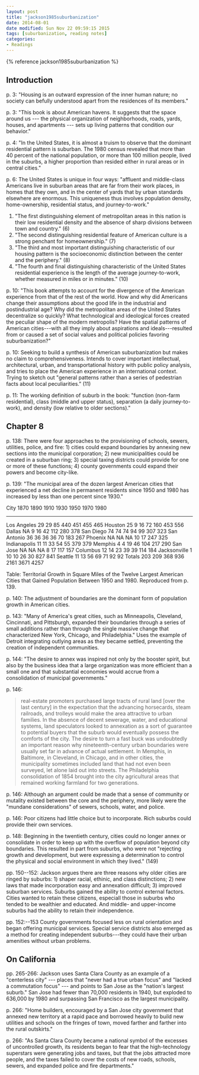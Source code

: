 ```yaml
---
layout: post
title: "jackson1985suburbanization"
date: 2014-08-01
date modified: Sun Nov 22 09:59:15 2015
tags: [suburbanization, reading notes]
categories:
- Readings
---
```


{% reference jackson1985suburbanization %}

## Introduction

p. 3: "Housing is an outward expression of the inner human nature; no society can befully understood apart from the residences of its members."

p. 3: "This book is about American havens. It suggests that the space around us --- the physical organization of neighborhoods, roads, yards, houses, and apartments --- sets up living patterns that condition our behavior."

p. 4: "In the United States, it is almost a truism to observe that the dominant residential pattern is suburban. The 1980 census revealed that more than 40 percent of the national population, or more than 100 million people, lived in the suburbs, a higher proportion than resided either in rural areas or in central cities."

p. 6: The United States is unique in four ways: "affluent and middle-class Americans live in suburban areas that are far from their work places, in homes that they own, and in the center of yards that by urban standards elsewhere are enormous. This uniqueness thus involves population density, home-ownership, residential status, and journey-to-work."

1. "The first distinguishing element of metropolitan areas in this nation is their low residential density and the absence of sharp divisions between town and country." (6)
2. "The second distinguishing residential feature of American culture is a strong penchant for homeownership." (7)
3. "The third and most important distinguishing characteristic of our housing pattern is the socioeconomic distinction between the center and the periphery." (8)
4. "The fourth and final distinguishing characteristic of the United States residential experience is the length of the average journey-to-work, whether measured in miles or in minutes." (10)

p. 10: "This book attempts to account for the divergence of the American experience from that of the rest of the world. How and why did Americans change their assumptions about the good life in the industrial and postindustrial age? Why did the metropolitan areas of the United States decentralize so quickly? What technological and ideological forces created the peculiar shape of the modern metropolis? Have the spatial patterns of American cities---with all they imply about aspirations and ideals---resulted from or caused a set of social values and political policies favoring suburbanization?"

p. 10: Seeking to build a synthesis of American suburbanization but makes no claim to comprehensiveness. Intends to cover important intellectual, architectural, urban, and transportational history with public policy analysis, and tries to place the American experience in an international context. Trying to sketch out "general patterns rather than a series of pedestrian facts about local peculiarities." (11)

p. 11: The working definition of suburb in the book: "function (non-farm residential), class (middle and upper status), separation (a daily journey-to-work), and density (low relative to older sections)."

## Chapter 8

p. 138: There were four approaches to the provisioning of schools, sewers, utilities, police, and fire: 1) cities could expand boundaries by annexing new sections into the municipal corporation; 2) new municipalities could be created in a suburban ring; 3) special taxing districts could provide for one or more of these functions; 4) county governments could expand their powers and become city-like.

p. 139: "The municipal area of the dozen largest American cities that experienced a net decline in permanent residents since 1950 and 1980 has increased by less than one percent since 1930."

City            1870    1890    1910    1930    1950    1970    1980
-------------   ----    ----    ----    ----    ----    ----    ----
Los Angeles     29      29      85      440     451     455     465
Houston         25      9       16      72      160     453     556
Dallas          NA      9       16      42      112     280     378
San Diego       74      74      74      94      99      307     323
San Antonio     36      36      36      36      70      183     267
Phoenix         NA      NA      NA      10      17      247     325
Indianapolis    11      11      33      54      55      379     379
Memphis         4       4       19      46      104     217     290
San Jose        NA      NA      NA      8       17      117     157
Columbus        12      14      23      39      39      114     184
Jacksonville    1       10      10      26      30      827     841
Seattle         11      13      56      69      71      92      92
Totals          203     209     368     936     2161    3671    4257

Table: Territorial Growth in Square Miles of the Twelve Largest American Cities that Gained Population Between 1950 and 1980. Reproduced from p. 139.

p. 140: The adjustment of boundaries are the dominant form of population growth in American cities.

p. 143: "Many of America's great cities, such as Minneapolis, Cleveland, Cincinnati, and Pittsburgh, expanded their boundaries through a series of small additions rather than through the single massive change that characterized New York, Chicago, and Philadelphia." Uses the example of Detroit integrating outlying areas as they became settled, preventing the creation of independent communities.

p. 144: "The desire to annex was inspired not only by the booster spirit, but also by the business idea that a large organization was more efficient than a small one and that substantial economies would accrue from a consolidation of municipal governments."

p. 146:

> real-estate promoters purchased large tracts of rural land [over the last
> century] in the expectation that the advancing horsecards, steam railroads,
> and trolleys would make the area attractive to urban families. In the absence
> of decent sewerage, water, and educational systems, land speculators looked
> to annexation as a sort of guarantee to potential buyers that the suburb
> would eventually possess the comforts of the city. The desire to turn a fast
> buck was undoubtedly an important reason why nineteenth-century urban
> boundaries were usually set far in advance of actual settlement. In Memphis,
> in Baltimore, in Cleveland, in Chicago, and in other cities, the municipality
> sometimes included land that had not even been surveyed, let alone laid out
> into streets. The Philadelphia consolidation of 1854 brought into the city
> agricultural areas that remained working farmland for two generations.

p. 146: Although an argument could be made that a sense of community or mutality existed between the core and the periphery, more likely were the "mundane considerations" of sewers, schools, water, and police.

p. 146: Poor citizens had little choice but to incorporate. Rich suburbs could provide their own services.

p. 148: Beginning in the twentieth century, cities could no longer annex or consolidate in order to keep up with the overflow of population beyond city boundaries. This resulted in part from suburbs, who were not "rejecting growth and development, but were expressing a determination to control the physical and social environment in which they lived." (149)

pp. 150--152: Jackson argues there are three reasons why older cities are ringed by suburbs: 1) shaper racial, ethinic, and class distinctions; 2) new laws that made incorporation easy and annexation difficult; 3) improved suburban services. Suburbs gained the ability to control external factors. Cities wanted to retain these citizens, especiall those in suburbs who tended to be wealthier and educated. And middle- and upper-income suburbs had the ability to retain their independence.

pp. 152:--153 County governments focused less on rural orientation and began offering municipal services. Special service districts also emerged as a method for creating independent suburbs---they could have their urban amenities without urban problems.

## On California

pp. 265-266: Jackson uses Santa Clara County as an example of a "centerless city"
--- places that "never had a true urban focus" and "lacked a commutation focus"
--- and points to San Jose as the "nation's largest suburb." San Jose had
fewer than 70,000 residents in 1940, but exploded to 636,000 by 1980 and
surpassing San Francisco as the largest municipality.

p. 266: "Home builders, encouraged by a San Jose city government that annexed
new territory at a rapid pace and borrowed heavily to build new utilities and
schools on the fringes of town, moved farther and farther into the rural
outskirts."

p. 266: "As Santa Clara County became a national symbol of the excesses of
uncontrolled growth, its residents began to fear that the high-technology
superstars were generating jobs and taxes, but that the jobs attracted more
people, and the taxes failed to cover the costs of new roads, schools, sewers,
and expanded police and fire departments."


